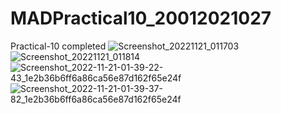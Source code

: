 # MADPractical10_20012021027
Practical-10 completed
![Screenshot_20221121_011703](https://user-images.githubusercontent.com/110598870/202944309-497e06ec-a5c6-45a4-ba2a-ac6a93b25e47.png)
![Screenshot_20221121_011814](https://user-images.githubusercontent.com/110598870/202944313-128a08c3-b0fb-43a6-ba8c-5ad0a54ff92a.png)
![Screenshot_2022-11-21-01-39-22-43_1e2b36b6ff6a86ca56e87d162f65e24f](https://user-images.githubusercontent.com/110598870/202944322-fb64663a-e421-4686-aca2-d08811ee2ef4.jpg)
![Screenshot_2022-11-21-01-39-37-82_1e2b36b6ff6a86ca56e87d162f65e24f](https://user-images.githubusercontent.com/110598870/202944325-77c9a853-f2d8-4c0c-b4ed-ad730f83c987.jpg)
